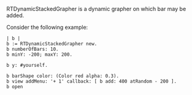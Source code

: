 RTDynamicStackedGrapher is a dynamic grapher on which bar may be added.

Consider the following example:

	| b |
	b := RTDynamicStackedGrapher new.
	b numberOfBars: 10.
	b minY: -200; maxY: 200.

	b y: #yourself.
	 
	b barShape color: (Color red alpha: 0.3).
	b view addMenu: '+ 1' callback: [ b add: 400 atRandom - 200 ].
	b open